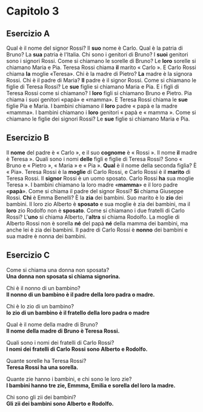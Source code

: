 # Capitolo 3

## Esercizio A

Qual è il nome del signor Rossi? Il **suo** nome è Carlo. Qual è la patria di Bruno? La **sua** patria è l'Italia. Chi
sono i genitori di Bruno? I **suoi** genitori sono i signori Rossi. Come si chiamano le sorelle di Bruno? Le **loro**
sorelle si chiamano Maria e Pia. Teresa Rossi chiama **il** marito « Carlo ». E Carlo Rossi chiama **la** moglie
«Teresa». Chi è la madre di Pietro? **La** madre è la signora Rossi. Chi è il padre di Maria? **Il** padre è il signor
Rossi. Come si chiamano le figlie di Teresa Rossi? Le **sue** figlie si chiamano Maria e Pia. E i figli di Teresa Rossi
come si chiamano? I **loro** figli si chiamano Bruno e Pietro. Pia chiama i suoi genitori «papà» e «mamma». E Teresa
Rossi chiama le **sue** figlie Pia e Maria. I bambini chiamano il **loro** padre « papà e la madre «mamma». I bambini
chiamano i **loro** genitori « papà e « mamma ». Come si chiamano le figlie dei signori Rossi? Le **sue** figlie si
chiamano Maria e Pia.

## Esercizio B
Il **nome** del padre è « Carlo », e il suo **cognome** è « Rossi ». Il nome **il** madre è Teresa ». Quali sono i nomi
**delle** figli e figlie di Teresa Rossi? Sono « Bruno e « Pietro », « Maria » e « Pia ». **Qual** è il nome della
seconda figlia? È « Pia». Teresa Rossi è la **moglie** di Carlo Rossi, e Carlo Rossi è il **marito** di Teresa Rossi.
Il **signor** Rossi è un uomo sposato. Carlo Rossi **ha** sua moglie Teresa ». I bambini chiamano la loro madre
«**mamma**» e il loro padre «**papà**». Come si chiama il padre del signor Rossi? **Si** chiama Giuseppe Rossi.
**Chi** è Emma Benelli? È la **zia** dei bambini. Suo marito è lo **zio** dei bambini. Il loro zio Alberto è **sposato**
e sua moglie è zia dei bambini, ma il **loro** zio Rodolfo non è **sposato**. Come si chiamano i due fratelli di Carlo
Rossi? L'**uno** si chiama Alberto, l'**altra** si chiama Rodolfo. La moglie di Alberto Rossi non è sorella **né** del
papà **né** della mamma dei bambini, ma anche lei è zia dei bambini. Il padre di Carlo Rossi è **nonno** dei bambini e
sua madre è nonna dei bambini.


## Esercizio C

Come si chiama una donna non sposata?  
**Una donna non sposata si chiama signorina.**

Chi è il nonno di un bambino?  
**Il nonno di un bambino è il padre della loro padra o madre.**

Chi è lo zio di un bambino?  
**lo zio di un bambino è il fratello della loro padra o madre**

Qual è il nome della madre di Bruno?  
**Il nome della madre di Bruno è Teresa Rossi.**

Quali sono i nomi dei fratelli di Carlo Rossi?  
**I nomi dei fratelli di Carlo Rossi sono Alberto e Rodolfo.**

Quante sorelle ha Teresa Rossi?  
**Teresa Rossi ha una sorella.**

Quante zie hanno i bambini, e chi sono le loro zie?  
**I bambini hanno tre zie, Emmma, Emilia e sorella del loro la madre.**

Chi sono gli zii dei bambini?  
**Gli zii dei bambini sono Alberto e Rodolfo.**
